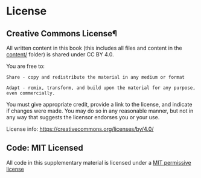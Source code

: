 # License

## Creative Commons License¶

All written content in this book (this includes all files and content in the [content/](https://github.com/health-data-science-OR/coding-for-ml/tree/main/content) folder) is shared under CC BY 4.0.

You are free to:

    Share - copy and redistribute the material in any medium or format

    Adapt - remix, transform, and build upon the material for any purpose, even commercially.

You must give appropriate credit, provide a link to the license, and indicate if changes were made. You may do so in any reasonable manner, but not in any way that suggests the licensor endorses you or your use.

License info: https://creativecommons.org/licenses/by/4.0/

## Code: MIT Licensed

All code in this supplementary material is licensed under a [MIT permissive license](https://github.com/pythonhealthdatascience/stars-simpy-example-docs/blob/main/LICENSE)

